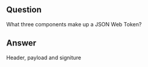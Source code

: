 ## Question

What three components make up a JSON Web Token?

## Answer

Header, payload and signiture
